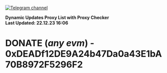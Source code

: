 [![Telegram channel](https://img.shields.io/endpoint?url=https://runkit.io/damiankrawczyk/telegram-badge/branches/master?url=https://t.me/n4z4v0d)](https://t.me/n4z4v0d) 

**Dynamic Updates Proxy List with Proxy Checker**  
**Last Updated: 22.12.23 16:06**

# DONATE (_any evm_) - 0xDEADf12DE9A24b47Da0a43E1bA70B8972F5296F2
